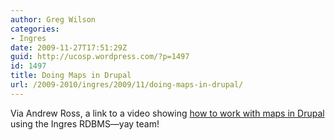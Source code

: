 ```yaml
---
author: Greg Wilson
categories:
- Ingres
date: 2009-11-27T17:51:29Z
guid: http://ucosp.wordpress.com/?p=1497
id: 1497
title: Doing Maps in Drupal
url: /2009-2010/ingres/2009/11/doing-maps-in-drupal/
---
```


Via Andrew Ross, a link to a video showing [how to work with maps in Drupal](http://www.fosslc.org/drupal/node/613) using the Ingres RDBMS&#8212;yay team!
